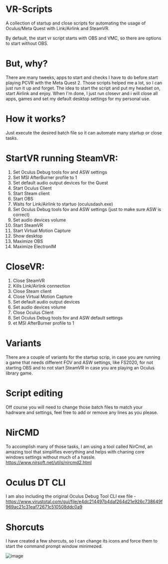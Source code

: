 # VR-Scripts

A collection of startup and close scripts for automating the usage of Oculus/Meta Quest with Link/Airlink and SteamVR.

By default, the start vr script starts with OBS and VMC, so there are options to start without OBS.

# But, why?

There are many tweeks, apps to start and checks I have to do before start playing PCVR with the Meta Quest 2. Those scripts helped me a lot, so I can just run it up and forget. The idea to start the script and put my headset on, start Airlink and enjoy. When I'm done, I just run closevr and i will close all apps, games and set my default desktop settings for my personal use.

# How it works?

Just execute the desired batch file so it can automate many startup or close tasks.

# StartVR running SteamVR:

1. Set Oculus Debug tools fov and ASW settings
2. Set MSI AfterBurner profile to 1
3. Set default audio output devices for the Quest
4. Start Oculus Client
5. Start Steam client
6. Start OBS
7. Waits for Link/Airlink to startuo (oculusdash.exe)
8. Set Oculus Debug tools fov and ASW settings (just to make sure ASW is correct)
9. Set audio devices volume
10. Start SteamVR
11. Start Virtual Motion Capture
12. Show desktop
13. Maximize OBS
14. Maximize ElectronIM

# CloseVR:

1. Close SteamVR
2. Kills Link/Airlink connection
3. Close Steam client
4. Close Virtual Motion Capture
5. Set default audio output devices
6. Set audio devices volume
7. Close Oculus Client
8. Set Oculus Debug tools fov and ASW default settings
9. et MSI AfterBurner profile to 1

# Variants

There are a couple of variants for the startup scrip, in case you are running a game that needs different FOV and ASW settings, like FS2020, for not starting OBS and to not start SteamVR in case you are playing an Oculus library game.

# Script editing

Off course you will need to change those batch files to match your hadrware and settings, feel free to add or remove any lines as you please.

# NirCMD

To accomplish many of those tasks, I am using a tool called NirCmd, an amazing tool that simplifies everything and helps with chaning core windows settings without much of a hassle. https://www.nirsoft.net/utils/nircmd2.html

# Oculus DT CLI

I am also including the original Oculus Debug Tool CLI exe file - https://www.virustotal.com/gui/file/e4dc214497b4daf264d21e926c738649f969ac21c31eaf72671c510508ddc0a9

# Shorcuts

I have created a few shorcuts, so I can change its icons and force them to start the command prompt window minimezed.

![image](https://user-images.githubusercontent.com/25224882/151407584-9508d7c4-2e13-4afd-9dbf-213406de23d1.png)
